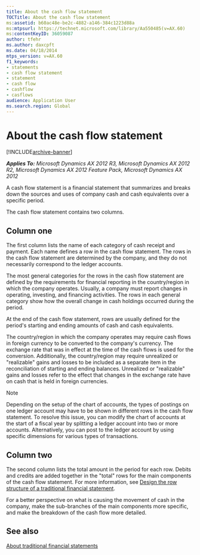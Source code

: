 ```yaml
---
title: About the cash flow statement
TOCTitle: About the cash flow statement
ms:assetid: b60ac48e-be2c-4882-a146-384c1223d88a
ms:mtpsurl: https://technet.microsoft.com/library/Aa550485(v=AX.60)
ms:contentKeyID: 36059087
author: tfehr
ms.author: daxcpft
ms.date: 04/18/2014
mtps_version: v=AX.60
f1_keywords:
- statements
- cash flow statement
- statement
- cash flow
- cashflow
- casflows
audience: Application User
ms.search.region: Global
---
```


# About the cash flow statement 


[!INCLUDE[archive-banner](includes/archive-banner.md)]


_**Applies To:** Microsoft Dynamics AX 2012 R3, Microsoft Dynamics AX 2012 R2, Microsoft Dynamics AX 2012 Feature Pack, Microsoft Dynamics AX 2012_

A cash flow statement is a financial statement that summarizes and breaks down the sources and uses of company cash and cash equivalents over a specific period.

The cash flow statement contains two columns.

## Column one

The first column lists the name of each category of cash receipt and payment. Each name defines a row in the cash flow statement. The rows in the cash flow statement are determined by the company, and they do not necessarily correspond to the ledger accounts.

The most general categories for the rows in the cash flow statement are defined by the requirements for financial reporting in the country/region in which the company operates. Usually, a company must report changes in operating, investing, and financing activities. The rows in each general category show how the overall change in cash holdings occurred during the period.

At the end of the cash flow statement, rows are usually defined for the period's starting and ending amounts of cash and cash equivalents.

The country/region in which the company operates may require cash flows in foreign currency to be converted to the company's currency. The exchange rate that was in effect at the time of the cash flows is used for the conversion. Additionally, the country/region may require unrealized or "realizable" gains and losses to be included as a separate item in the reconciliation of starting and ending balances. Unrealized or "realizable" gains and losses refer to the effect that changes in the exchange rate have on cash that is held in foreign currencies.


> [!NOTE]
> <P>Depending on the setup of the chart of accounts, the types of postings on one ledger account may have to be shown in different rows in the cash flow statement. To resolve this issue, you can modify the chart of accounts at the start of a fiscal year by splitting a ledger account into two or more accounts. Alternatively, you can post to the ledger account by using specific dimensions for various types of transactions.</P>



## Column two

The second column lists the total amount in the period for each row. Debits and credits are added together in the "total" rows for the main components of the cash flow statement. For more information, see [Design the row structure of a traditional financial statement](design-the-row-structure-of-a-traditional-financial-statement.md).

For a better perspective on what is causing the movement of cash in the company, make the sub-branches of the main components more specific, and make the breakdown of the cash flow more detailed.

## See also

[About traditional financial statements](about-traditional-financial-statements.md)

  


